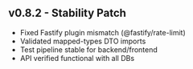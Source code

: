 ## v0.8.2 - Stability Patch
- Fixed Fastify plugin mismatch (@fastify/rate-limit)
- Validated mapped-types DTO imports
- Test pipeline stable for backend/frontend
- API verified functional with all DBs
